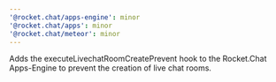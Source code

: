 ```yaml
---
'@rocket.chat/apps-engine': minor
'@rocket.chat/apps': minor
'@rocket.chat/meteor': minor
---
```


Adds the executeLivechatRoomCreatePrevent hook to the Rocket.Chat Apps-Engine to prevent the creation of live chat rooms.
